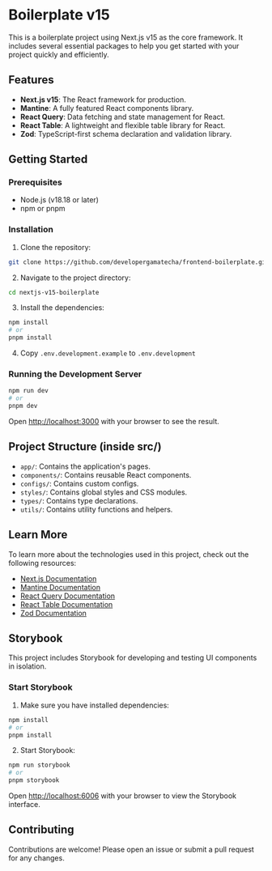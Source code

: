 # Boilerplate v15

This is a boilerplate project using Next.js v15 as the core framework. It
includes several essential packages to help you get started with your project
quickly and efficiently.

## Features

- **Next.js v15**: The React framework for production.
- **Mantine**: A fully featured React components library.
- **React Query**: Data fetching and state management for React.
- **React Table**: A lightweight and flexible table library for React.
- **Zod**: TypeScript-first schema declaration and validation library.

## Getting Started

### Prerequisites

- Node.js (v18.18 or later)
- npm or pnpm

### Installation

1. Clone the repository:

```bash
git clone https://github.com/developergamatecha/frontend-boilerplate.git
```

2. Navigate to the project directory:

```bash
cd nextjs-v15-boilerplate
```

3. Install the dependencies:

```bash
npm install
# or
pnpm install
```

4. Copy `.env.development.example` to `.env.development`

### Running the Development Server

```bash
npm run dev
# or
pnpm dev
```

Open [http://localhost:3000](http://localhost:3000) with your browser to see the
result.

## Project Structure (inside src/)

- `app/`: Contains the application's pages.
- `components/`: Contains reusable React components.
- `configs/`: Contains custom configs.
- `styles/`: Contains global styles and CSS modules.
- `types/`: Contains type declarations.
- `utils/`: Contains utility functions and helpers.

## Learn More

To learn more about the technologies used in this project, check out the
following resources:

- [Next.js Documentation](https://nextjs.org/docs)
- [Mantine Documentation](https://mantine.dev/getting-started/)
- [React Query Documentation](https://tanstack.com/query/latest/docs/framework/react/overview)
- [React Table Documentation](https://tanstack.com/table/latest/docs/overview)
- [Zod Documentation](https://zod.dev/)

## Storybook

This project includes Storybook for developing and testing UI components in
isolation.

### Start Storybook

1. Make sure you have installed dependencies:

```bash
npm install
# or
pnpm install
```

2. Start Storybook:

```bash
npm run storybook
# or
pnpm storybook
```

Open [http://localhost:6006](http://localhost:6006) with your browser to view
the Storybook interface.

## Contributing

Contributions are welcome! Please open an issue or submit a pull request for any
changes.
